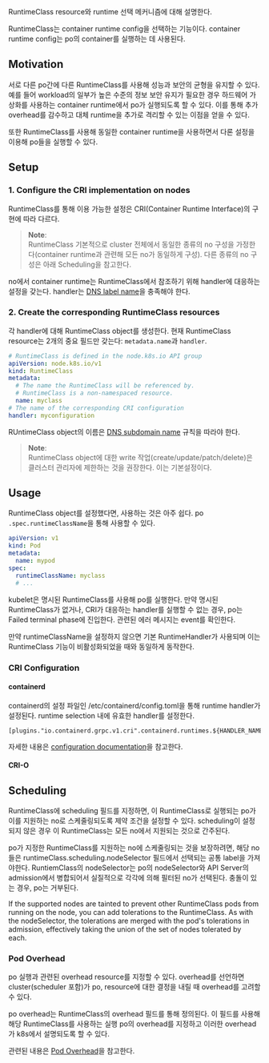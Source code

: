 RuntimeClass resource와 runtime 선택 메커니즘에 대해 설명한다.

RuntimeClass는 container runtime config을 선택하는 기능이다. container runtime config는 po의 container를 실행하는 데 사용된다.

## Motivation
서로 다른 po간에 다른 RuntimeClass를 사용해 성능과 보안의 균형을 유지할 수 있다. 예를 들어 workload의 일부가 높은 수준의 정보 보안 유지가 필요한 경우 하드웨어 가상화를 사용하는 container runtime에서 po가 실행되도록 할 수 있다. 이를 통해 추가 overhead를 감수하고 대체 runtime을 추가로 격리할 수 있는 이점을 얻을 수 있다.

또한 RuntimeClass를 사용해 동일한 container runtime을 사용하면서 다론 설정을 이용해 po들을 실행할 수 있다.

## Setup
### 1. Configure the CRI implementation on nodes
RuntimeClass를 통해 이용 가능한 설정은 CRI(Container Runtime Interface)의 구현에 따라 다르다.

> **Note**:  
> RuntimeClass 기본적으로 cluster 전체에서 동일한 종류의 no 구성을 가정한다(container runtime과 관련해 모든 no가 동일하게 구성). 다른 종류의 no 구성은 아래 Scheduling을 참고한다.

no에서 container runtime는 RuntimeClass에서 참조하기 위해 handler에 대응하는 설정을 갖는다. handler는 [DNS label name](https://kubernetes.io/docs/concepts/overview/working-with-objects/names/#dns-label-names)을 충족해야 한다.

### 2. Create the corresponding RuntimeClass resources
각 handler에 대해 RuntimeClass object를 생성한다. 현재 RuntimeClass resource는 2개의 중요 필드만 갖는다: `metadata.name`과 `handler`.
``` yaml
# RuntimeClass is defined in the node.k8s.io API group
apiVersion: node.k8s.io/v1
kind: RuntimeClass
metadata:
  # The name the RuntimeClass will be referenced by.
  # RuntimeClass is a non-namespaced resource.
  name: myclass 
# The name of the corresponding CRI configuration
handler: myconfiguration
```
RUntimeClass object의 이름은 [DNS subdomain name](https://kubernetes.io/docs/concepts/overview/working-with-objects/names/#dns-subdomain-names) 규칙을 따라야 한다.

> **Note**:  
> RuntimeClass object에 대한 write 작업(create/update/patch/delete)은 클러스터 관리자에 제한하는 것을 권장한다. 이는 기본설정이다.

## Usage
RuntimeClass object를 설정했다면, 사용하는 것은 아주 쉽다. po `.spec.runtimeClassName`을 통해 사용할 수 있다.
``` yaml
apiVersion: v1
kind: Pod
metadata:
  name: mypod
spec:
  runtimeClassName: myclass
  # ...
```

kubelet은 명시된 RuntimeClass를 사용해 po를 실행한다. 만약 명시된 RuntimeClass가 없거나, CRI가 대응하는 handler를 실행할 수 없는 경우, po는 Failed terminal phase에 진입한다. 관련된 에러 메시지는 event를 확인한다.

만약 runtimeClassName을 설정하지 않으면 기본 RuntimeHandler가 사용되며 이는 RuntimeClass 기능이 비활성화되었을 때와 동일하게 동작한다.

### CRI Configuration
#### containerd
containerd의 설정 파일인 /etc/containerd/config.toml을 통해 runtime handler가 설정된다. runtime selection 내에 유효한 handler를 설정한다.
```
[plugins."io.containerd.grpc.v1.cri".containerd.runtimes.${HANDLER_NAME}]
```

자세한 내용은 [configuration documentation](https://github.com/containerd/containerd/blob/main/docs/cri/config.md)을 참고한다.

#### CRI-O

## Scheduling
RuntimeClass에 scheduling 필드를 지정하면, 이 RuntimeClass로 실행되는 po가 이를 지원하는 no로 스케줄링되도록 제약 조건을 설정할 수 있다. scheduling이 설정되지 않은 경우 이 RuntimeClass는 모든 no에서 지원되는 것으로 간주된다.

po가 지정한 RuntimeClass를 지원하는 no에 스케줄링되는 것을 보장하려면, 해당 no들은 runtimeClass.scheduling.nodeSelector 필드에서 선택되는 공통 label을 가져야한다. RuntiemClass의 nodeSelector는 po의 nodeSelector와 API Server의 admission에서 병합되어서 실질적으로 각각에 의해 필터된 no가 선택된다. 충돌이 있는 경우, po는 거부된다.

If the supported nodes are tainted to prevent other RuntimeClass pods from running on the node, you can add tolerations to the RuntimeClass. As with the nodeSelector, the tolerations are merged with the pod's tolerations in admission, effectively taking the union of the set of nodes tolerated by each.

### Pod Overhead
po 실행과 관련된 overhead resource를 지정할 수 있다. overhead를 선언하면 cluster(scheduler 포함)가 po, resource에 대한 결정을 내릴 때 overhead를 고려할 수 있다.

po overhead는 RuntimeClass의 overhead 필드를 통해 정의된다. 이 필드를 사용해 해당 RuntimeClass를 사용하는 실행 po의 overhead를 지정하고 이러한 overhead가 k8s에서 설명되도록 할 수 있다.

관련된 내용은 [Pod Overhead](https://kubernetes.io/docs/concepts/scheduling-eviction/pod-overhead/)을 참고한다.